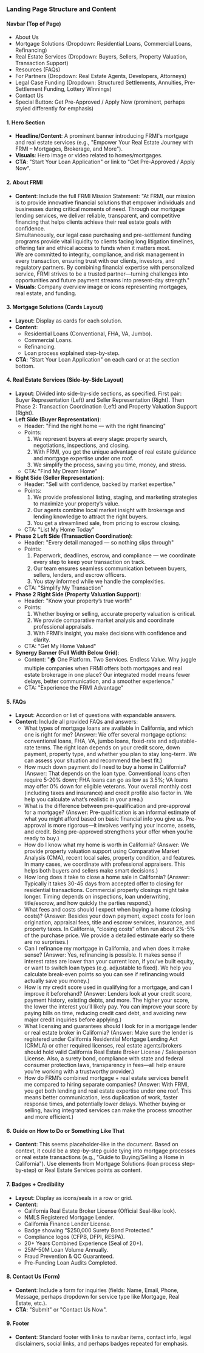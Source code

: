 ### Landing Page Structure and Content


#### Navbar (Top of Page)
- About Us
- Mortgage Solutions (Dropdown: Residential Loans, Commercial Loans, Refinancing)
- Real Estate Services (Dropdown: Buyers, Sellers, Property Valuation, Transaction Support)
- Resources (FAQs)
- For Partners (Dropdown: Real Estate Agents, Developers, Attorneys)
- Legal Case Funding (Dropdown: Structured Settlements, Annuities, Pre-Settlement Funding, Lottery Winnings)
- Contact Us
- Special Button: Get Pre-Approved / Apply Now (prominent, perhaps styled differently for emphasis)

#### 1. Hero Section
- **Headline/Content**: A prominent banner introducing FRMI's mortgage and real estate services (e.g., "Empower Your Real Estate Journey with FRMI – Mortgages, Brokerage, and More").
- **Visuals**: Hero image or video related to homes/mortgages.
- **CTA**: "Start Your Loan Application" or link to "Get Pre-Approved / Apply Now".

#### 2. About FRMI
- **Content**: Include the full FRMI Mission Statement:
  "At FRMI, our mission is to provide innovative financial solutions that empower individuals and businesses during critical moments of need. Through our mortgage lending services, we deliver reliable, transparent, and competitive financing that helps clients achieve their real estate goals with confidence.  
  Simultaneously, our legal case purchasing and pre-settlement funding programs provide vital liquidity to clients facing long litigation timelines, offering fair and ethical access to funds when it matters most.  
  We are committed to integrity, compliance, and risk management in every transaction, ensuring trust with our clients, investors, and regulatory partners. By combining financial expertise with personalized service, FRMI strives to be a trusted partner—turning challenges into opportunities and future payment streams into present-day strength."
- **Visuals**: Company overview image or icons representing mortgages, real estate, and funding.

#### 3. Mortgage Solutions (Cards Layout)
- **Layout**: Display as cards for each solution.
- **Content**:
  - Residential Loans (Conventional, FHA, VA, Jumbo).
  - Commercial Loans.
  - Refinancing.
  - Loan process explained step-by-step.
- **CTA**: "Start Your Loan Application" on each card or at the section bottom.

#### 4. Real Estate Services (Side-by-Side Layout)
- **Layout**: Divided into side-by-side sections, as specified. First pair: Buyer Representation (Left) and Seller Representation (Right). Then Phase 2: Transaction Coordination (Left) and Property Valuation Support (Right).
- **Left Side (Buyer Representation)**:
  - Header: "Find the right home — with the right financing"
  - Points:
    1. We represent buyers at every stage: property search, negotiations, inspections, and closing.
    2. With FRMI, you get the unique advantage of real estate guidance and mortgage expertise under one roof.
    3. We simplify the process, saving you time, money, and stress.
  - CTA: "Find My Dream Home"
- **Right Side (Seller Representation)**:
  - Header: "Sell with confidence, backed by market expertise."
  - Points:
    1. We provide professional listing, staging, and marketing strategies to maximize your property’s value.
    2. Our agents combine local market insight with brokerage and lending knowledge to attract the right buyers.
    3. You get a streamlined sale, from pricing to escrow closing.
  - CTA: "List My Home Today"
- **Phase 2 Left Side (Transaction Coordination)**:
  - Header: "Every detail managed — so nothing slips through"
  - Points:
    1. Paperwork, deadlines, escrow, and compliance — we coordinate every step to keep your transaction on track.
    2. Our team ensures seamless communication between buyers, sellers, lenders, and escrow officers.
    3. You stay informed while we handle the complexities.
  - CTA: "Simplify My Transaction"
- **Phase 2 Right Side (Property Valuation Support)**:
  - Header: "Know your property’s true worth"
  - Points:
    1. Whether buying or selling, accurate property valuation is critical.
    2. We provide comparative market analysis and coordinate professional appraisals.
    3. With FRMI’s insight, you make decisions with confidence and clarity.
  - CTA: "Get My Home Valued"
- **Synergy Banner (Full Width Below Grid)**:
  - Content: "🏠 One Platform. Two Services. Endless Value. Why juggle multiple companies when FRMI offers both mortgages and real estate brokerage in one place? Our integrated model means fewer delays, better communication, and a smoother experience."
  - CTA: "Experience the FRMI Advantage"

#### 5. FAQs
- **Layout**: Accordion or list of questions with expandable answers.
- **Content**: Include all provided FAQs and answers:
  - What types of mortgage loans are available in California, and which one is right for me? (Answer: We offer several mortgage options: conventional loans, FHA, VA, jumbo loans, fixed-rate and adjustable-rate terms. The right loan depends on your credit score, down payment, property type, and whether you plan to stay long-term. We can assess your situation and recommend the best fit.)
  - How much down payment do I need to buy a home in California? (Answer: That depends on the loan type. Conventional loans often require 5-20% down; FHA loans can go as low as 3.5%; VA loans may offer 0% down for eligible veterans. Your overall monthly cost (including taxes and insurance) and credit profile also factor in. We help you calculate what’s realistic in your area.)
  - What is the difference between pre-qualification and pre-approval for a mortgage? (Answer: Pre-qualification is an informal estimate of what you might afford based on basic financial info you give us. Pre-approval is more rigorous—it involves verifying your income, assets, and credit. Being pre-approved strengthens your offer when you’re ready to buy.)
  - How do I know what my home is worth in California? (Answer: We provide property valuation support using Comparative Market Analysis (CMA), recent local sales, property condition, and features. In many cases, we coordinate with professional appraisers. This helps both buyers and sellers make smart decisions.)
  - How long does it take to close a home sale in California? (Answer: Typically it takes 30-45 days from accepted offer to closing for residential transactions. Commercial property closings might take longer. Timing depends on inspections, loan underwriting, title/escrow, and how quickly the parties respond.)
  - What fees and costs should I expect when buying a home (closing costs)? (Answer: Besides your down payment, expect costs for loan origination, appraisal fees, title and escrow services, insurance, and property taxes. In California, “closing costs” often run about 2%-5% of the purchase price. We provide a detailed estimate early so there are no surprises.)
  - Can I refinance my mortgage in California, and when does it make sense? (Answer: Yes, refinancing is possible. It makes sense if interest rates are lower than your current loan, if you’ve built equity, or want to switch loan types (e.g. adjustable to fixed). We help you calculate break-even points so you can see if refinancing would actually save you money.)
  - How is my credit score used in qualifying for a mortgage, and can I improve it beforehand? (Answer: Lenders look at your credit score, payment history, existing debts, and more. The higher your score, the lower the interest you’ll likely pay. You can improve your score by paying bills on time, reducing credit card debt, and avoiding new major credit inquiries before applying.)
  - What licensing and guarantees should I look for in a mortgage lender or real estate broker in California? (Answer: Make sure the lender is registered under California Residential Mortgage Lending Act (CRMLA) or other required licenses, real estate agents/brokers should hold valid California Real Estate Broker License / Salesperson License. Also, a surety bond, compliance with state and federal consumer protection laws, transparency in fees—all help ensure you're working with a trustworthy provider.)
  - How do FRMI’s combined mortgage + real estate services benefit me compared to hiring separate companies? (Answer: With FRMI, you get both lending and real estate expertise under one roof. This means better communication, less duplication of work, faster response times, and potentially lower delays. Whether buying or selling, having integrated services can make the process smoother and more efficient.)

#### 6. Guide on How to Do or Something Like That
- **Content**: This seems placeholder-like in the document. Based on context, it could be a step-by-step guide tying into mortgage processes or real estate transactions (e.g., "Guide to Buying/Selling a Home in California"). Use elements from Mortgage Solutions (loan process step-by-step) or Real Estate Services points as content.

#### 7. Badges + Credibility
- **Layout**: Display as icons/seals in a row or grid.
- **Content**:
  - California Real Estate Broker License (Official Seal-like look).
  - NMLS Registered Mortgage Lender.
  - California Finance Lender License.
  - Badge showing “$250,000 Surety Bond Protected.”
  - Compliance logos (CFPB, DFPI, RESPA).
  - 20+ Years Combined Experience (Seal of 20+).
  - $25M–$50M Loan Volume Annually.
  - Fraud Prevention & QC Guaranteed.
  - Pre-Funding Loan Audits Completed.

#### 8. Contact Us (Form)
- **Content**: Include a form for inquiries (fields: Name, Email, Phone, Message, perhaps dropdown for service type like Mortgage, Real Estate, etc.).
- **CTA**: "Submit" or "Contact Us Now".

#### 9. Footer
- **Content**: Standard footer with links to navbar items, contact info, legal disclaimers, social links, and perhaps badges repeated for emphasis.
